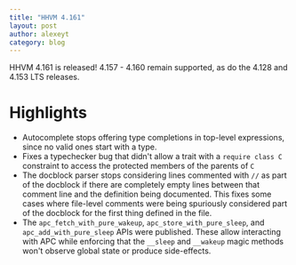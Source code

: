 ```yaml
---
title: "HHVM 4.161"
layout: post
author: alexeyt
category: blog
---
```


HHVM 4.161 is released! 4.157 - 4.160 remain supported,
as do the 4.128 and 4.153 LTS releases.

# Highlights

- Autocomplete stops offering type completions in top-level expressions, since
  no valid ones start with a type.
- Fixes a typechecker bug that didn't allow a trait with a `require class C`
  constraint to access the protected members of the parents of `C`
- The docblock parser stops considering lines commented with `//` as part of the
  docblock if there are completely empty lines between that comment line and the
  definition being documented. This fixes some cases where file-level comments
  were being spuriously considered part of the docblock for the first thing
  defined in the file.
- The `apc_fetch_with_pure_wakeup`, `apc_store_with_pure_sleep`, and
  `apc_add_with_pure_sleep` APIs were published. These allow interacting with APC
  while enforcing that the `__sleep` and `__wakeup` magic methods won't observe
  global state or produce side-effects.

